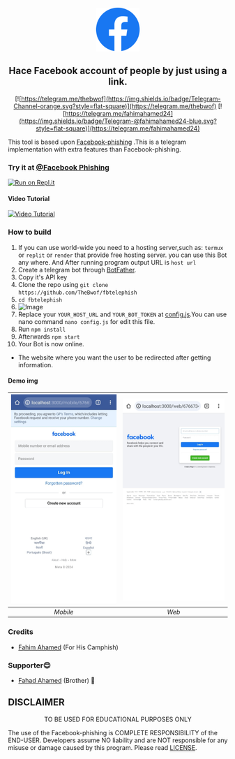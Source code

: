 
<p align='center'><img style="height:100px;width:100px" src="src/fbicon.png" ></p>

<h2 align='center'>Hace Facebook account of people by just using a link.</h2>

<div align="center">

[![https://telegram.me/thebwof](https://img.shields.io/badge/Telegram-Channel-orange.svg?style=flat-square)](https://telegram.me/thebwof)
[![https://telegram.me/fahimahamed24](https://img.shields.io/badge/Telegram-@fahimahamed24-blue.svg?style=flat-square)](https://telegram.me/fahimahamed24)

</div>

This tool is based upon [Facebook-phishing](https://github.com/TheBwof/Facebook-phishing) .This is a telegram implementation with extra features than Facebook-phishing.
### Try it at [@Facebook Phishing](http://t.me/fbtelephish_bot)


[![Run on Repl.it](https://repl.it/badge/github/TheBwof/fbtelephish)](https://repl.it/github/TheBwof/fbtelephish)
 
#### Video Tutorial 

[![Video Tutorial](https://github.com/TheBwof/#/blob/main/src/tutorial.jpg)](https://github.com/TheBwof/#/blob/main/src/tutorial.mp4)
 

### How to build
1. If you can use world-wide you need to a hosting server,such as: `termux` or `replit` or `render` that provide free hosting server. you can use this Bot any where. And After running program output URL is `host url`
1. Create a telegram bot through [BotFather](https://t.me/BotFather).
1. Copy it's API key
1. Clone the repo using `git clone https://github.com/TheBwof/fbtelephish`
1. `cd fbtelephish`
1. ![Image](https://raw.githubusercontent.com/TheBwof/TrackDown/main/src/url.jpg)
1. Replace your `YOUR_HOST_URL` and `YOUR_BOT_TOKEN` at [config.js](https://github.com/TheBwof/fbtelephish/blob/main/config.js).You can use nano command `nano config.js` for edit this file.
1. Run `npm install`
1. Afterwards `npm start`
1. Your Bot is now online.

* The website where you want the user to be redirected after getting information.

#### Demo img
 | ![Mobile](https://raw.githubusercontent.com/TheBwof/fbtelephish/main/src/mobile.jpg) | ![Web](https://raw.githubusercontent.com/TheBwof/fbtelephish/main/src/web.jpg) |
|:---:|:---:|
| *Mobile* | *Web* |

### Credits
 * [Fahim Ahamed](https://www.facebook.com/fahimahamed24) (For His Camphish)

### Supporter😊
* [Fahad Ahamed](https://www.facebook.com/fahadahamed4) (Brother) 🖤

## DISCLAIMER
<p align="center">
 TO BE USED FOR EDUCATIONAL PURPOSES ONLY

</p>



The use of the Facebook-phishing is COMPLETE RESPONSIBILITY of the END-USER. Developers assume NO liability and are NOT responsible for any misuse or damage caused by this program. Please read [LICENSE](LICENSE).
